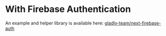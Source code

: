 # With Firebase Authentication

An example and helper library is available here: [gladly-team/next-firebase-auth](https://github.com/gladly-team/next-firebase-auth)
